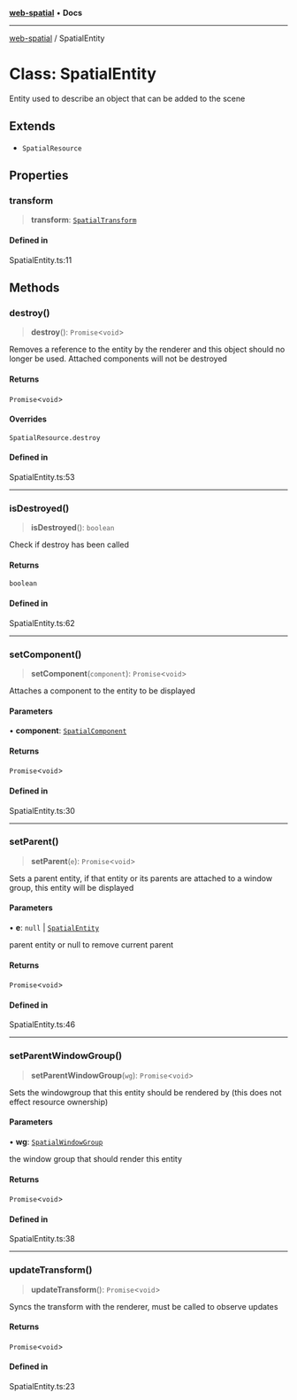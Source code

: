 [**web-spatial**](../README.md) • **Docs**

***

[web-spatial](../globals.md) / SpatialEntity

# Class: SpatialEntity

Entity used to describe an object that can be added to the scene

## Extends

- `SpatialResource`

## Properties

### transform

> **transform**: [`SpatialTransform`](SpatialTransform.md)

#### Defined in

SpatialEntity.ts:11

## Methods

### destroy()

> **destroy**(): `Promise`\<`void`\>

Removes a reference to the entity by the renderer and this object should no longer be used. Attached components will not be destroyed

#### Returns

`Promise`\<`void`\>

#### Overrides

`SpatialResource.destroy`

#### Defined in

SpatialEntity.ts:53

***

### isDestroyed()

> **isDestroyed**(): `boolean`

Check if destroy has been called

#### Returns

`boolean`

#### Defined in

SpatialEntity.ts:62

***

### setComponent()

> **setComponent**(`component`): `Promise`\<`void`\>

Attaches a component to the entity to be displayed

#### Parameters

• **component**: [`SpatialComponent`](SpatialComponent.md)

#### Returns

`Promise`\<`void`\>

#### Defined in

SpatialEntity.ts:30

***

### setParent()

> **setParent**(`e`): `Promise`\<`void`\>

Sets a parent entity, if that entity or its parents are attached to a window group, this entity will be displayed

#### Parameters

• **e**: `null` \| [`SpatialEntity`](SpatialEntity.md)

parent entity or null to remove current parent

#### Returns

`Promise`\<`void`\>

#### Defined in

SpatialEntity.ts:46

***

### setParentWindowGroup()

> **setParentWindowGroup**(`wg`): `Promise`\<`void`\>

Sets the windowgroup that this entity should be rendered by (this does not effect resource ownership)

#### Parameters

• **wg**: [`SpatialWindowGroup`](SpatialWindowGroup.md)

the window group that should render this entity

#### Returns

`Promise`\<`void`\>

#### Defined in

SpatialEntity.ts:38

***

### updateTransform()

> **updateTransform**(): `Promise`\<`void`\>

Syncs the transform with the renderer, must be called to observe updates

#### Returns

`Promise`\<`void`\>

#### Defined in

SpatialEntity.ts:23
